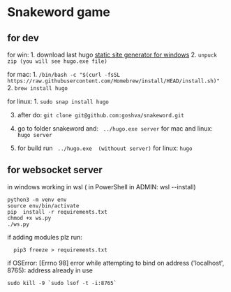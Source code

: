 # Snakeword game

## for dev

for win: 1. download last hugo [static site generator for windows](https://github.com/gohugoio/hugo/releases/download/v0.121.1/hugo_extended_0.121.1_windows-amd64.zip) 2. `unpuck zip (you will see hugo.exe file)`

for mac: 1. `/bin/bash -c "$(curl -fsSL https://raw.githubusercontent.com/Homebrew/install/HEAD/install.sh)" ` 2. `brew install hugo `

for linux: 1. `sudo snap install hugo`

3. after do:
   `git clone git@github.com:goshva/snakeword.git`

4. go to folder snakeword and:
   ` ../hugo.exe server` for mac and linux: ` hugo server`

5. for build run
   ` ../hugo.exe  (withouut server)` for linux: `hugo`

## for websocket server

in windows working in wsl ( in PowerShell in ADMIN: wsl --install)

```
python3 -m venv env
source env/bin/activate
pip  install -r requirements.txt
chmod +x ws.py
./ws.py
```

if adding modules plz run:

```
  pip3 freeze > requirements.txt
```

if OSError: [Errno 98] error while attempting to bind on address ('localhost', 8765): address already in use

```
sudo kill -9 `sudo lsof -t -i:8765`

```

